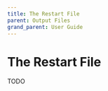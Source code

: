 ```yaml
---
title: The Restart File
parent: Output Files
grand_parent: User Guide
---
```

# The Restart File

TODO
